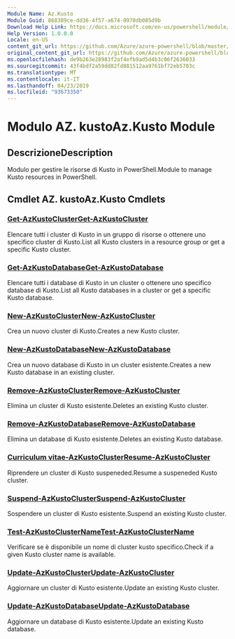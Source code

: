 ```yaml
---
Module Name: Az.Kusto
Module Guid: 868389ce-dd36-4f57-a674-0970db085d9b
Download Help Link: https://docs.microsoft.com/en-us/powershell/module/az.kusto
Help Version: 1.0.0.0
Locale: en-US
content_git_url: https://github.com/Azure/azure-powershell/blob/master/src/Kusto/Kusto/help/Az.Kusto.md
original_content_git_url: https://github.com/Azure/azure-powershell/blob/master/src/Kusto/Kusto/help/Az.Kusto.md
ms.openlocfilehash: de9b263e28983f2af4efb9ad5d4b3c06f2636033
ms.sourcegitcommit: 43f4bdf2a59dd82fd881512aa9761bf72eb5703c
ms.translationtype: MT
ms.contentlocale: it-IT
ms.lasthandoff: 04/23/2019
ms.locfileid: "93673350"
---
```

# <span data-ttu-id="aa97c-101">Modulo AZ. kusto</span><span class="sxs-lookup"><span data-stu-id="aa97c-101">Az.Kusto Module</span></span>
## <span data-ttu-id="aa97c-102">Descrizione</span><span class="sxs-lookup"><span data-stu-id="aa97c-102">Description</span></span>
<span data-ttu-id="aa97c-103">Modulo per gestire le risorse di Kusto in PowerShell.</span><span class="sxs-lookup"><span data-stu-id="aa97c-103">Module to manage Kusto resources in PowerShell.</span></span>

## <span data-ttu-id="aa97c-104">Cmdlet AZ. kusto</span><span class="sxs-lookup"><span data-stu-id="aa97c-104">Az.Kusto Cmdlets</span></span>
### [<span data-ttu-id="aa97c-105">Get-AzKustoCluster</span><span class="sxs-lookup"><span data-stu-id="aa97c-105">Get-AzKustoCluster</span></span>](Get-AzKustoCluster.md)
<span data-ttu-id="aa97c-106">Elencare tutti i cluster di Kusto in un gruppo di risorse o ottenere uno specifico cluster di Kusto.</span><span class="sxs-lookup"><span data-stu-id="aa97c-106">List all Kusto clusters in a resource group or get a specific Kusto cluster.</span></span>

### [<span data-ttu-id="aa97c-107">Get-AzKustoDatabase</span><span class="sxs-lookup"><span data-stu-id="aa97c-107">Get-AzKustoDatabase</span></span>](Get-AzKustoDatabase.md)
<span data-ttu-id="aa97c-108">Elencare tutti i database di Kusto in un cluster o ottenere uno specifico database di Kusto.</span><span class="sxs-lookup"><span data-stu-id="aa97c-108">List all Kusto databases in a cluster or get a specific Kusto database.</span></span>

### [<span data-ttu-id="aa97c-109">New-AzKustoCluster</span><span class="sxs-lookup"><span data-stu-id="aa97c-109">New-AzKustoCluster</span></span>](New-AzKustoCluster.md)
<span data-ttu-id="aa97c-110">Crea un nuovo cluster di Kusto.</span><span class="sxs-lookup"><span data-stu-id="aa97c-110">Creates a new Kusto cluster.</span></span>

### [<span data-ttu-id="aa97c-111">New-AzKustoDatabase</span><span class="sxs-lookup"><span data-stu-id="aa97c-111">New-AzKustoDatabase</span></span>](New-AzKustoDatabase.md)
<span data-ttu-id="aa97c-112">Crea un nuovo database di Kusto in un cluster esistente.</span><span class="sxs-lookup"><span data-stu-id="aa97c-112">Creates a new Kusto database in an existing cluster.</span></span>

### [<span data-ttu-id="aa97c-113">Remove-AzKustoCluster</span><span class="sxs-lookup"><span data-stu-id="aa97c-113">Remove-AzKustoCluster</span></span>](Remove-AzKustoCluster.md)
<span data-ttu-id="aa97c-114">Elimina un cluster di Kusto esistente.</span><span class="sxs-lookup"><span data-stu-id="aa97c-114">Deletes an existing Kusto cluster.</span></span>

### [<span data-ttu-id="aa97c-115">Remove-AzKustoDatabase</span><span class="sxs-lookup"><span data-stu-id="aa97c-115">Remove-AzKustoDatabase</span></span>](Remove-AzKustoDatabase.md)
<span data-ttu-id="aa97c-116">Elimina un database di Kusto esistente.</span><span class="sxs-lookup"><span data-stu-id="aa97c-116">Deletes an existing Kusto database.</span></span>

### [<span data-ttu-id="aa97c-117">Curriculum vitae-AzKustoCluster</span><span class="sxs-lookup"><span data-stu-id="aa97c-117">Resume-AzKustoCluster</span></span>](Resume-AzKustoCluster.md)
<span data-ttu-id="aa97c-118">Riprendere un cluster di Kusto suspeneded.</span><span class="sxs-lookup"><span data-stu-id="aa97c-118">Resume a suspeneded Kusto cluster.</span></span>

### [<span data-ttu-id="aa97c-119">Suspend-AzKustoCluster</span><span class="sxs-lookup"><span data-stu-id="aa97c-119">Suspend-AzKustoCluster</span></span>](Suspend-AzKustoCluster.md)
<span data-ttu-id="aa97c-120">Sospendere un cluster di Kusto esistente.</span><span class="sxs-lookup"><span data-stu-id="aa97c-120">Suspend an existing Kusto cluster.</span></span>

### [<span data-ttu-id="aa97c-121">Test-AzKustoClusterName</span><span class="sxs-lookup"><span data-stu-id="aa97c-121">Test-AzKustoClusterName</span></span>](Test-AzKustoClusterName.md)
<span data-ttu-id="aa97c-122">Verificare se è disponibile un nome di cluster kusto specifico.</span><span class="sxs-lookup"><span data-stu-id="aa97c-122">Check if a given Kusto cluster name is available.</span></span>

### [<span data-ttu-id="aa97c-123">Update-AzKustoCluster</span><span class="sxs-lookup"><span data-stu-id="aa97c-123">Update-AzKustoCluster</span></span>](Update-AzKustoCluster.md)
<span data-ttu-id="aa97c-124">Aggiornare un cluster di Kusto esistente.</span><span class="sxs-lookup"><span data-stu-id="aa97c-124">Update an existing Kusto cluster.</span></span>

### [<span data-ttu-id="aa97c-125">Update-AzKustoDatabase</span><span class="sxs-lookup"><span data-stu-id="aa97c-125">Update-AzKustoDatabase</span></span>](Update-AzKustoDatabase.md)
<span data-ttu-id="aa97c-126">Aggiornare un database di Kusto esistente.</span><span class="sxs-lookup"><span data-stu-id="aa97c-126">Update an existing Kusto database.</span></span>

